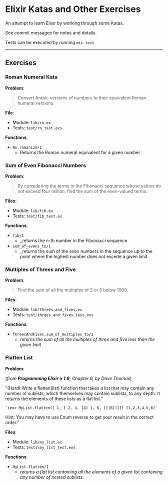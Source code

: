 # Elixir Katas and Other Exercises

An attempt to learn Elixir by working through some Katas.

See commit messages for notes and details.

Tests can be executed by running `mix test`

----

## Exercises

### Roman Numeral Kata

**Problem**: 

> Convert Arabic versions of numbers to their equivalent Roman numeral versions.

**File**:

* Module: `lib/rn.ex`
* Tests: `test/rn_test.exs`

**Functions**:

* `Rn.romanize/1`
    * Returns the Roman numeral equivalent for a given number

### Sum of Even Fibonacci Numbers

**Problem**:

> By considering the terms in the Fibonacci sequence whose values do not exceed four million, find the sum of the even-valued terms.

**Files**: 

* Module: `lib/fib.ex`
* Tests: `test/fib_test.ex`

**Functions**:

* `fib/1`
    * _returns the n-th number in the Fibonacci sequence
* `sum_of_evens_to/1`
    * _returns the sum of the even numbers in the sequence up to the point where the highest number does not excede a given limit.

### Multiples of Threes and Five

**Problem**: 

> Find the sum of all the multiples of 3 or 5 below 1000.

**Files**:

* Module: `lib/threes_and_fives.ex`
* Tests: `test/threes_and_fives_test.exs`

**Functions**:

* `ThreesAndFives.sum_of_multiples_to/1`
    * _returns the sum of all the multiples of three and five less than the given limit_


### Flatten List

**Problem**: 

(_from **Programming Elixir ≥ 1.6**, Chapter 6, by Dave Thomas_)

"(Hard) Write a flatten(list) function that takes a list that may contain
any number of sublists, which themselves may contain sublists, to
any depth. It returns the elements of these lists as a flat list.”

    `​iex>​ MyList.flatten([ 1, [ 2, 3, [4] ], 5, [[[6]]]])​ [1,2,3,4,5,6]`

Hint: You may have to use Enum.reverse to get your result in the
correct order.”

**Files**:

* Module: `lib/my_list.ex`
* Tests: `tests\my_list_test.exs`

**Functions**:

* `MyList.flatten/1`
    * _returns a flat list containing all the elements of a given list containing any number of nested sublists._



